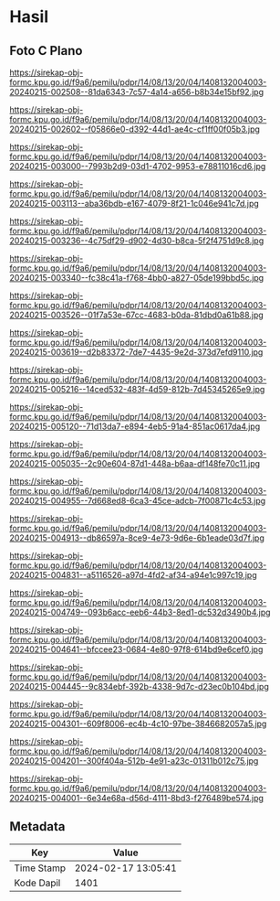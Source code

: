 # Hasil

## Foto C Plano

https://sirekap-obj-formc.kpu.go.id/f9a6/pemilu/pdpr/14/08/13/20/04/1408132004003-20240215-002508--81da6343-7c57-4a14-a656-b8b34e15bf92.jpg

https://sirekap-obj-formc.kpu.go.id/f9a6/pemilu/pdpr/14/08/13/20/04/1408132004003-20240215-002602--f05866e0-d392-44d1-ae4c-cf1ff00f05b3.jpg

https://sirekap-obj-formc.kpu.go.id/f9a6/pemilu/pdpr/14/08/13/20/04/1408132004003-20240215-003000--7993b2d9-03d1-4702-9953-e78811016cd6.jpg

https://sirekap-obj-formc.kpu.go.id/f9a6/pemilu/pdpr/14/08/13/20/04/1408132004003-20240215-003113--aba36bdb-e167-4079-8f21-1c046e941c7d.jpg

https://sirekap-obj-formc.kpu.go.id/f9a6/pemilu/pdpr/14/08/13/20/04/1408132004003-20240215-003236--4c75df29-d902-4d30-b8ca-5f2f4751d9c8.jpg

https://sirekap-obj-formc.kpu.go.id/f9a6/pemilu/pdpr/14/08/13/20/04/1408132004003-20240215-003340--fc38c41a-f768-4bb0-a827-05de199bbd5c.jpg

https://sirekap-obj-formc.kpu.go.id/f9a6/pemilu/pdpr/14/08/13/20/04/1408132004003-20240215-003526--01f7a53e-67cc-4683-b0da-81dbd0a61b88.jpg

https://sirekap-obj-formc.kpu.go.id/f9a6/pemilu/pdpr/14/08/13/20/04/1408132004003-20240215-003619--d2b83372-7de7-4435-9e2d-373d7efd9110.jpg

https://sirekap-obj-formc.kpu.go.id/f9a6/pemilu/pdpr/14/08/13/20/04/1408132004003-20240215-005216--14ced532-483f-4d59-812b-7d45345265e9.jpg

https://sirekap-obj-formc.kpu.go.id/f9a6/pemilu/pdpr/14/08/13/20/04/1408132004003-20240215-005120--71d13da7-e894-4eb5-91a4-851ac0617da4.jpg

https://sirekap-obj-formc.kpu.go.id/f9a6/pemilu/pdpr/14/08/13/20/04/1408132004003-20240215-005035--2c90e604-87d1-448a-b6aa-df148fe70c11.jpg

https://sirekap-obj-formc.kpu.go.id/f9a6/pemilu/pdpr/14/08/13/20/04/1408132004003-20240215-004955--7d668ed8-6ca3-45ce-adcb-7f00871c4c53.jpg

https://sirekap-obj-formc.kpu.go.id/f9a6/pemilu/pdpr/14/08/13/20/04/1408132004003-20240215-004913--db86597a-8ce9-4e73-9d6e-6b1eade03d7f.jpg

https://sirekap-obj-formc.kpu.go.id/f9a6/pemilu/pdpr/14/08/13/20/04/1408132004003-20240215-004831--a5116526-a97d-4fd2-af34-a94e1c997c19.jpg

https://sirekap-obj-formc.kpu.go.id/f9a6/pemilu/pdpr/14/08/13/20/04/1408132004003-20240215-004749--093b6acc-eeb6-44b3-8ed1-dc532d3490b4.jpg

https://sirekap-obj-formc.kpu.go.id/f9a6/pemilu/pdpr/14/08/13/20/04/1408132004003-20240215-004641--bfccee23-0684-4e80-97f8-614bd9e6cef0.jpg

https://sirekap-obj-formc.kpu.go.id/f9a6/pemilu/pdpr/14/08/13/20/04/1408132004003-20240215-004445--9c834ebf-392b-4338-9d7c-d23ec0b104bd.jpg

https://sirekap-obj-formc.kpu.go.id/f9a6/pemilu/pdpr/14/08/13/20/04/1408132004003-20240215-004301--609f8006-ec4b-4c10-97be-3846682057a5.jpg

https://sirekap-obj-formc.kpu.go.id/f9a6/pemilu/pdpr/14/08/13/20/04/1408132004003-20240215-004201--300f404a-512b-4e91-a23c-01311b012c75.jpg

https://sirekap-obj-formc.kpu.go.id/f9a6/pemilu/pdpr/14/08/13/20/04/1408132004003-20240215-004001--6e34e68a-d56d-4111-8bd3-f276489be574.jpg


## Metadata

| Key        | Value               |
| ---------- | ------------------- |
| Time Stamp | 2024-02-17 13:05:41 |
| Kode Dapil | 1401                |



